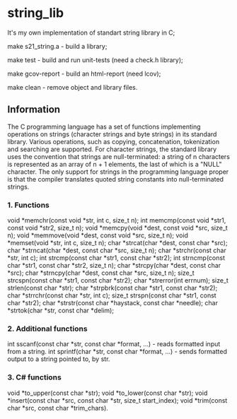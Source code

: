 # string_lib

It's my own implementation of standart string library in C;

make s21_string.a - build a library;

make test - build and run unit-tests (need a check.h library);

make gcov-report - build an html-report (need lcov);

make clean - remove object and library files.

## Information

The C programming language has a set of functions implementing operations on strings (character strings and byte strings) in its standard library. Various operations, such as copying, concatenation, tokenization and searching are supported. For character strings, the standard library uses the convention that strings are null-terminated: a string of n characters is represented as an array of n + 1 elements, the last of which is a "NULL" character. 
The only support for strings in the programming language proper is that the compiler translates quoted string constants into null-terminated strings.

### 1. Functions

void *memchr(const void *str, int c, size_t n);
int memcmp(const void *str1, const void *str2, size_t n);
void *memcpy(void *dest, const void *src, size_t n);
void *memmove(void *dest, const void *src, size_t n);
void *memset(void *str, int c, size_t n);
char *strcat(char *dest, const char *src);
char *strncat(char *dest, const char *src, size_t n);
char *strchr(const char *str, int c);
int strcmp(const char *str1, const char *str2);
int strncmp(const char *str1, const char *str2, size_t n);
char *strcpy(char *dest, const char *src);
char *strncpy(char *dest, const char *src, size_t n);
size_t strcspn(const char *str1, const char *str2);
char *strerror(int errnum);
size_t strlen(const char *str);
char *strpbrk(const char *str1, const char *str2);
char *strrchr(const char *str, int c);
size_t strspn(const char *str1, const char *str2);
char *strstr(const char *haystack, const char *needle);
char *strtok(char *str, const char *delim);

### 2. Additional functions

int sscanf(const char *str, const char *format, ...) - reads formatted input from a string.
int sprintf(char *str, const char *format, ...) - sends formatted output to a string pointed to, by str.

### 3. C# functions

void *to_upper(const char *str);
void *to_lower(const char *str);
void *insert(const char *src, const char *str, size_t start_index);
void *trim(const char *src, const char *trim_chars).
